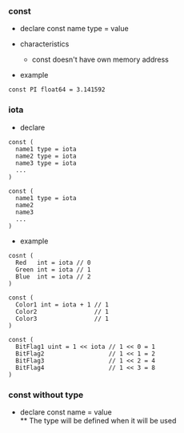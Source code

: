 ### const
- declare
const name type = value  
- characteristics
  - const doesn't have own memory address

- example
```
const PI float64 = 3.141592
```

### iota
- declare
```
const (
  name1 type = iota
  name2 type = iota
  name3 type = iota
  ...
)
```
```
const (
  name1 type = iota
  name2
  name3
  ...
)
```
- example
```
cosnt (
  Red   int = iota // 0
  Green int = iota // 1
  Blue  int = iota // 2
)
```
```
const (
  Color1 int = iota + 1 // 1
  Color2                // 1
  Color3                // 1
)
```
```
const (
  BitFlag1 uint = 1 << iota // 1 << 0 = 1
  BitFlag2                  // 1 << 1 = 2
  BitFlag3                  // 1 << 2 = 4
  BitFlag4                  // 1 << 3 = 8
)
```

### const without type
- declare
const name = value  
** The type will be defined when it will be used


